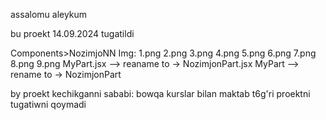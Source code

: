 assalomu aleykum

bu proekt 14.09.2024 tugatildi

Components>NozimjoNN
Img:
1.png
2.png
3.png
4.png
5.png
6.png
7.png
8.png
9.png
MyPart.jsx --> reaname to -> NozimjonPart.jsx
MyPart --> rename to -> NozimjonPart

by proekt kechikganni sababi: bowqa kurslar bilan maktab t6g'ri proektni tugatiwni qoymadi
